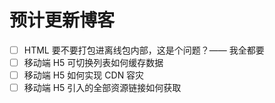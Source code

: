 # 预计更新博客

- [ ] HTML 要不要打包进离线包内部，这是个问题？—— 我全都要
- [ ] 移动端 H5 可切换列表如何缓存数据
- [ ] 移动端 H5 如何实现 CDN 容灾
- [ ] 移动端 H5 引入的全部资源链接如何获取
